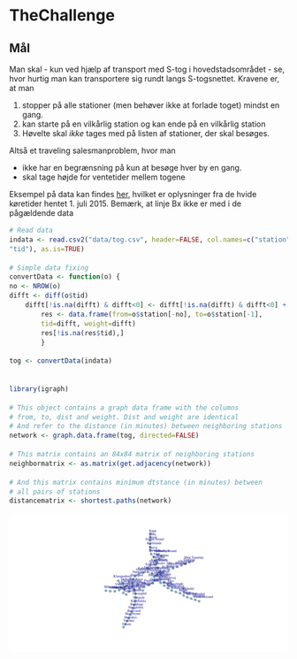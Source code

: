 # TheChallenge

## Mål
Man skal - kun ved hjælp af transport med S-tog i hovedstadsområdet - se, hvor hurtig man
kan transportere sig rundt langs S-togsnettet. Kravene er, at man 

1. stopper på alle stationer (men behøver ikke at forlade toget) mindst
en gang.
2. kan starte på en vilkårlig station og kan ende på en vilkårlig station
3. Høvelte skal _ikke_ tages med på listen af stationer, der skal besøges.

Altså et traveling salesmanproblem, hvor man
 * ikke har en begrænsning på kun at besøge hver by en gang.
 * skal tage højde for ventetider mellem togene


Eksempel på data kan findes [her](data/tog.csv), hvilket er
oplysninger fra de hvide køretider hentet 1. juli 2015. Bemærk, at
linje Bx ikke er med i de pågældende data


```R
# Read data
indata <- read.csv2("data/tog.csv", header=FALSE, col.names=c("station",
"tid"), as.is=TRUE)

# Simple data fixing
convertData <- function(o) {
no <- NROW(o)
difft <- diff(o$tid)
    difft[!is.na(difft) & difft<0] <- difft[!is.na(difft) & difft<0] + 60
	    res <- data.frame(from=o$station[-no], to=o$station[-1],
		tid=difft, weight=difft)
		res[!is.na(res$tid),]
		}

tog <- convertData(indata)


library(igraph)

# This object contains a graph data frame with the columns
# from, to, dist and weight. Dist and weight are identical
# And refer to the distance (in minutes) between neighboring stations
network <- graph.data.frame(tog, directed=FALSE)

# This matrix contains an 84x84 matrix of neighboring stations
neighbormatrix <- as.matrix(get.adjacency(network))

# And this matrix contains minimum dtstance (in minutes) between
# all pairs of stations
distancematrix <- shortest.paths(network)

```

<img src="pics/graph.svg">
